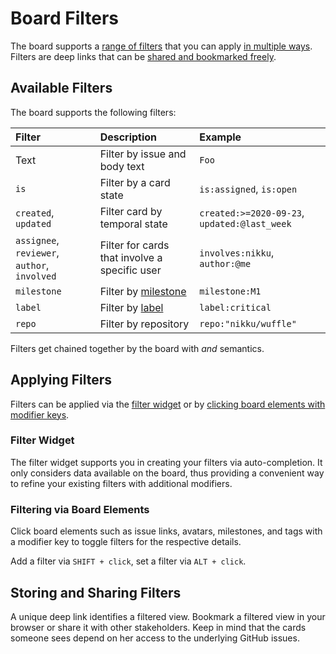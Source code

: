 # Board Filters

The board supports a [range of filters](#available-filters) that you can apply [in multiple ways](#applying-filters). Filters are deep links that can be [shared and bookmarked freely](#storing-and-sharing-filters).


## Available Filters

The board supports the following filters:

| Filter | Description | Example |
| :--- | :--- | :--- |
| Text | Filter by issue and body text | `Foo` |
| `is` | Filter by a card state | `is:assigned`, `is:open` |
| `created`, `updated` | Filter card by temporal state | `created:>=2020-09-23`, `updated:@last_week` |
| `assignee`, `reviewer`, `author`, `involved` | Filter for cards that involve a specific user | `involves:nikku`, `author:@me` |
| `milestone` | Filter by [milestone](https://docs.github.com/en/github/managing-your-work-on-github/about-milestones) | `milestone:M1` |
| `label` | Filter by [label](https://docs.github.com/en/github/managing-your-work-on-github/managing-labels) | `label:critical` |
| `repo` | Filter by repository | `repo:"nikku/wuffle"` |

Filters get chained together by the board with _and_ semantics.


## Applying Filters

Filters can be applied via the [filter widget](#filter-widget) or by [clicking board elements with modifier keys](#filtering-via-board-elements).


### Filter Widget

The filter widget supports you in creating your filters via auto-completion. It only considers data available on the board, thus providing a convenient way to refine your existing filters with additional modifiers.


### Filtering via Board Elements

Click board elements such as issue links, avatars, milestones, and tags with a modifier key to toggle filters for the respective details.

Add a filter via `SHIFT + click`, set a filter via `ALT + click`.


## Storing and Sharing Filters

A unique deep link identifies a filtered view. Bookmark a filtered view in your browser or share it with other stakeholders. Keep in mind that the cards someone sees depend on her access to the underlying GitHub issues.
